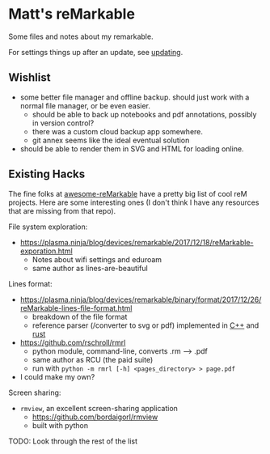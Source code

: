 Matt's reMarkable
=================

Some files and notes about my remarkable.

For settings things up after an update, see [updating](updating.md).

Wishlist
--------

* some better file manager and offline backup.
  should just work with a normal file manager, or be even easier.
  * should be able to back up notebooks and pdf annotations, possibly in
    version control?
  * there was a custom cloud backup app somewhere.
  * git annex seems like the ideal eventual solution
* should be able to render them in SVG and HTML for loading online.


Existing Hacks
--------------

The fine folks at
[awesome-reMarkable](https://github.com/reHackable/awesome-reMarkable)
have a pretty big list of cool reM projects.
Here are some interesting ones (I don't think I have any resources that
are missing from that repo).

File system exploration:

* https://plasma.ninja/blog/devices/remarkable/2017/12/18/reMarkable-exporation.html
  * Notes about wifi settings and eduroam
  * same author as lines-are-beautiful

Lines format:

* https://plasma.ninja/blog/devices/remarkable/binary/format/2017/12/26/reMarkable-lines-file-format.html
  * breakdown of the file format
  * reference parser (/converter to svg or pdf) implemented in
    [C++](https://github.com/ax3l/lines-are-beautiful)
    and
    [rust](https://github.com/ax3l/lines-are-rusty)
* https://github.com/rschroll/rmrl
  * python module, command-line, converts .rm --> .pdf
  * same author as RCU (the paid suite)
  * run with `python -m rmrl [-h] <pages_directory> > page.pdf`
* I could make my own?

Screen sharing:

* `rmview`, an excellent screen-sharing application
  * https://github.com/bordaigorl/rmview
  * built with python

TODO: Look through the rest of the list

